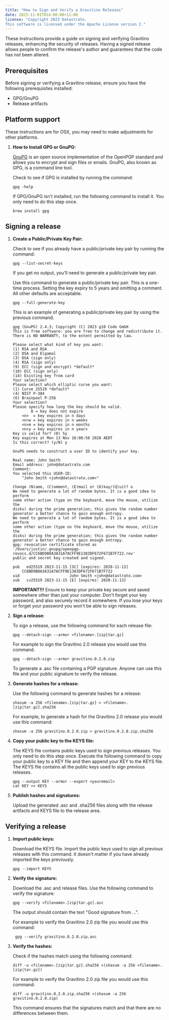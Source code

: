 ```yaml
---
title: "How to Sign and Verify a Gravitino Releases"
date: 2023-11-01T014:00:00+11:00
license: "Copyright 2023 Datastrato.
This software is licensed under the Apache License version 2."
---
```


These instructions provide a guide on signing and verifying Gravitino releases, enhancing the security of releases. Having a signed release allows people to confirm the release's author and guarantees that the code has not been altered.

## Prerequisites

Before signing or verifying a Gravitino release, ensure you have the following prerequisites installed:

- GPG/GnuPG
- Release artifacts

## Platform support

 These instructions are for OSX, you may need to make adjustments for other platforms.

1. **How to Install GPG or GnuPG:**

   [GnuPG](https://www.gnupg.org) is an open source implementation of the OpenPGP standard and allows you to encrypt and sign files or emails. GnuPG, also known as GPG, is a command line tool.

   Check to see if GPG is installed by running the command:

   ```shell
   gpg -help
   ```

   If GPG/GnuPG isn't installed, run the following command to install it. You only need to do this step once.

    ```shell
    brew install gpg
    ```

## Signing a release

1. **Create a Public/Private Key Pair:**

    Check to see if you already have a public/private key pair by running the command:

    ```shell
    gpg --list-secret-keys
    ```

    If you get no output, you'll need to generate a public/private key pair.

    Use this command to generate a public/private key pair. This is a one-time process. Setting the key expiry to 5 years and omitting a comment. All other defaults are acceptable.

    ```shell
    gpg --full-generate-key
    ```

    This is an example of generating a public/private key pair by using the previous command.

    ```shell
    gpg (GnuPG) 2.4.3; Copyright (C) 2023 g10 Code GmbH
    This is free software: you are free to change and redistribute it.
    There is NO WARRANTY, to the extent permitted by law.

    Please select what kind of key you want:
    (1) RSA and RSA
    (2) DSA and Elgamal
    (3) DSA (sign only)
    (4) RSA (sign only)
    (9) ECC (sign and encrypt) *default*
    (10) ECC (sign only)
    (14) Existing key from card
    Your selection?
    Please select which elliptic curve you want:
    (1) Curve 25519 *default*
    (4) NIST P-384
    (6) Brainpool P-256
    Your selection?
    Please specify how long the key should be valid.
            0 = key does not expire
        <n>  = key expires in n days
        <n>w = key expires in n weeks
        <n>m = key expires in n months
        <n>y = key expires in n years
    Key is valid for? (0) 5y
    Key expires at Mon 13 Nov 16:08:58 2028 AEDT
    Is this correct? (y/N) y

    GnuPG needs to construct a user ID to identify your key.

    Real name: John Smith
    Email address: john@datastrato.com
    Comment:
    You selected this USER-ID:
        "John Smith <john@datastrato.com>"

    Change (N)ame, (C)omment, (E)mail or (O)kay/(Q)uit? o
    We need to generate a lot of random bytes. It is a good idea to perform
    some other action (type on the keyboard, move the mouse, utilize the
    disks) during the prime generation; this gives the random number
    generator a better chance to gain enough entropy.
    We need to generate a lot of random bytes. It is a good idea to perform
    some other action (type on the keyboard, move the mouse, utilize the
    disks) during the prime generation; this gives the random number
    generator a better chance to gain enough entropy.
    gpg: revocation certificate stored as '/Users/justin/.gnupg/openpgp-revocs.d/CC6BD9B0A3A31A7ACFF9E1383DF672F671B7F722.rev'
    public and secret key created and signed.

    pub   ed25519 2023-11-15 [SC] [expires: 2028-11-13]
        CC6BD9B0A3A31A7ACFF9E1383DF672F671B7F722
    uid                      John Smith <john@datastrato.com>
    sub   cv25519 2023-11-15 [E] [expires: 2028-11-13]
    ```

    **IMPORTANT!!!** Ensure to keep your private key secure and saved somewhere other than just your computer. Don't forget your key password, and also securely record it somewhere. If you lose your keys or forget your password you won't be able to sign releases.

2. **Sign a release:**

    To sign a release, use the following command for each release file:

    ```shell
    gpg --detach-sign --armor <filename>.[zip|tar.gz]
    ```

    For example to sign the Gravitino 2.0 release you would use this command.

    ```shell
    gpg --detach-sign --armor gravitino.0.2.0.zip
    ```

    To generate a .asc file containing a PGP signature. Anyone can use this file and your public signature to verify the release.

3. **Generate hashes for a release:**

    Use the following command to generate hashes for a release:

    ```shell
    shasum -a 256 <filename>.[zip|tar.gz] > <filename>.[zip|tar.gz].sha256
    ```

    For example, to generate a hash for the Gravitino 2.0 release you would use this command:

    ```shell
    shasum -a 256 gravitino.0.2.0.zip > gravitino.0.2.0.zip.sha256
    ```

4. **Copy your public key to the KEYS file:**

    The KEYS file contains public keys used to sign previous releases. You only need to do this step once. Execute the following command to copy your public key to a KEY file and then append your KEY to the KEYS file. The KEYS file contains all the public keys used to sign previous releases.

    ```shell
    gpg --output KEY --armor --export <youremail>
    cat KEY >> KEYS
    ```

5. **Publish hashes and signatures:**

    Upload the generated .asc and .sha256 files along with the release artifacts and KEYS file to the release area.

## Verifying a release

1. **Import public keys:**

    Download the KEYS file. Import the public keys used to sign all previous releases with this command. It doesn't matter if you have already imported the keys previously.

    ```shell
    gpg --import KEYS
    ```

2. **Verify the signature:**

    Download the .asc and release files. Use the following command to verify the signature:

    ```shell
    gpg --verify <filename>.[zip|tar.gz].asc
    ```

    The output should contain the text "Good signature from ...".

    For example to verify the Gravitino 2.0 zip file you would use this command:

    ```shell
     gpg --verify gravitino.0.2.0.zip.asc
    ```

3. **Verify the hashes:**

    Check if the hashes match using the following command:

    ```shell
    diff -u <filename>.[zip|tar.gz].sha256 <(shasum -a 256 <filename>.[zip|tar.gz])
    ```

    For example to verify the Gravitino 2.0 zip file you would use this command:

    ```shell
    diff -u gravitino.0.2.0.zip.sha256 <(shasum -a 256 gravitino.0.2.0.zip)
    ```

    This command ensures that the signatures match and that there are no differences between them.
